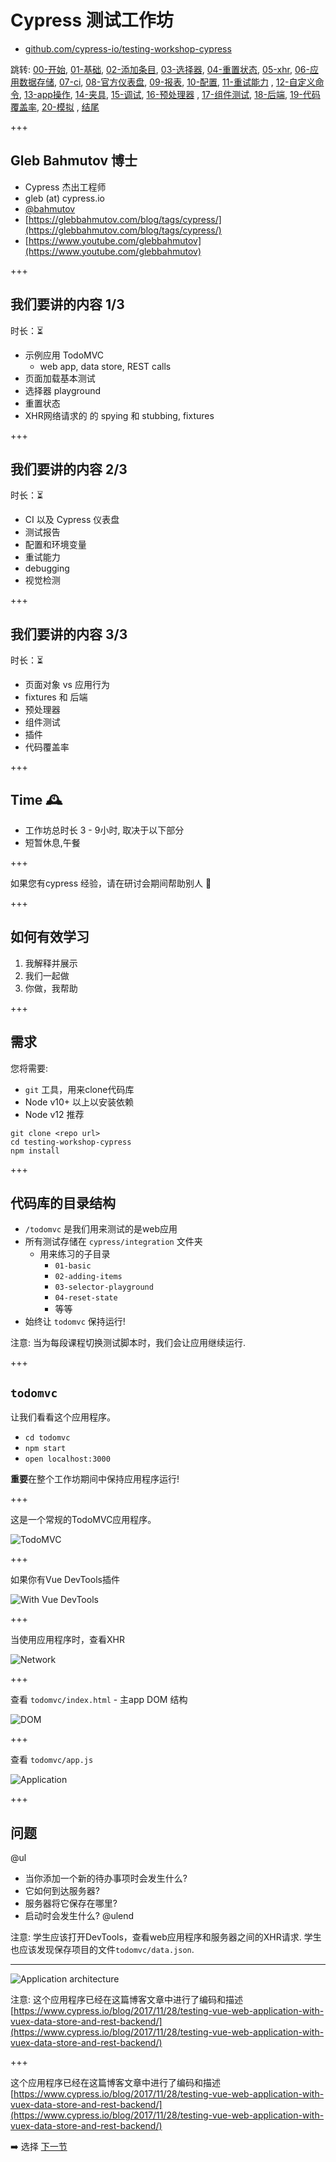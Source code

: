 # Cypress 测试工作坊

- [github.com/cypress-io/testing-workshop-cypress](https://github.com/cypress-io/testing-workshop-cypress)

跳转: [00-开始](?p=00-start), [01-基础](?p=01-basic), [02-添加条目](?p=02-adding-items), [03-选择器](?p=03-selector-playground), [04-重置状态](?p=04-reset-state), [05-xhr](?p=05-xhr), [06-应用数据存储](?p=06-app-data-store), [07-ci](?p=07-ci), [08-官方仪表盘](?p=08-dashboard), [09-报表](?p=09-reporters), [10-配置](?p=10-configuration), [11-重试能力](?p=11-retry-ability)
, [12-自定义命令](?p=12-custom-commands), [13-app操作](?p=13-app-actions), [14-夹具](?p=14-fixtures), [15-调试](?p=15-debugging), [16-预处理器](?p=16-preprocessors)
, [17-组件测试](?p=17-component-testing), [18-后端](?p=18-backend), [19-代码覆盖率](?p=19-code-coverage), [20-模拟](?p=20-stubbing)
, [结尾](?p=end)

+++
## Gleb Bahmutov 博士

- Cypress 杰出工程师 
- gleb (at) cypress.io
- [@bahmutov](https://twitter.com/bahmutov)
- [https://glebbahmutov.com/blog/tags/cypress/](https://glebbahmutov.com/blog/tags/cypress/)
- [https://www.youtube.com/glebbahmutov](https://www.youtube.com/glebbahmutov)

+++

## 我们要讲的内容 1/3

时长：⏳

- 示例应用 TodoMVC
  * web app, data store, REST calls
- 页面加载基本测试
- 选择器 playground
- 重置状态
- XHR网络请求的 的 spying 和 stubbing, fixtures

+++

## 我们要讲的内容 2/3

时长：⏳

- CI 以及 Cypress 仪表盘
- 测试报告
- 配置和环境变量
- 重试能力
- debugging
- 视觉检测

+++
## 我们要讲的内容 3/3

时长：⏳

- 页面对象 vs 应用行为
- fixtures 和 后端
- 预处理器
- 组件测试
- 插件
- 代码覆盖率

+++

## Time 🕰

- 工作坊总时长 3 - 9小时, 取决于以下部分
- 短暂休息,午餐

+++

如果您有cypress 经验，请在研讨会期间帮助别人 🙏

+++

## 如何有效学习

1. 我解释并展示
2. 我们一起做
3. 你做，我帮助

+++

## 需求

您将需要:

- `git` 工具，用来clone代码库
- Node v10+ 以上以安装依赖
- Node v12 推荐

```text
git clone <repo url>
cd testing-workshop-cypress
npm install
```

+++

## 代码库的目录结构

- `/todomvc` 是我们用来测试的是web应用
- 所有测试存储在 `cypress/integration` 文件夹
  - 用来练习的子目录
    - `01-basic`
    - `02-adding-items`
    - `03-selector-playground`
    - `04-reset-state`
    - 等等
- 始终让 `todomvc` 保持运行!

注意:
当为每段课程切换测试脚本时，我们会让应用继续运行.

+++

## `todomvc`

让我们看看这个应用程序。

- `cd todomvc`
- `npm start`
- `open localhost:3000`

**重要**在整个工作坊期间中保持应用程序运行!

+++

这是一个常规的TodoMVC应用程序。

![TodoMVC](./img/todomvc.png)

+++

如果你有Vue DevTools插件

![With Vue DevTools](./img/vue-devtools.png)

+++

当使用应用程序时，查看XHR

![Network](./img/network.png)

+++

查看 `todomvc/index.html` - 主app DOM 结构

![DOM](./img/DOM.png)

+++

查看 `todomvc/app.js`

![Application](./img/app.png)

+++

## 问题

@ul
- 当你添加一个新的待办事项时会发生什么?
- 它如何到达服务器?
- 服务器将它保存在哪里?
- 启动时会发生什么?
@ulend

注意:
学生应该打开DevTools，查看web应用程序和服务器之间的XHR请求. 学生也应该发现保存项目的文件`todomvc/data.json`.

---

![Application architecture](./img/vue-vuex-rest.png)

注意:
这个应用程序已经在这篇博客文章中进行了编码和描述 [https://www.cypress.io/blog/2017/11/28/testing-vue-web-application-with-vuex-data-store-and-rest-backend/](https://www.cypress.io/blog/2017/11/28/testing-vue-web-application-with-vuex-data-store-and-rest-backend/)

+++

这个应用程序已经在这篇博客文章中进行了编码和描述 [https://www.cypress.io/blog/2017/11/28/testing-vue-web-application-with-vuex-data-store-and-rest-backend/](https://www.cypress.io/blog/2017/11/28/testing-vue-web-application-with-vuex-data-store-and-rest-backend/)

➡️ 选择 [下一节](https://github.com/cypress-io/testing-workshop-cypress#content-)
